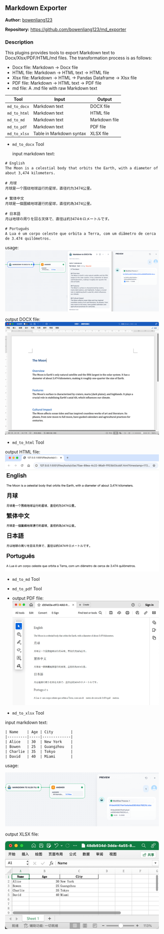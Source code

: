 ## Markdown Exporter

**Author:** [bowenliang123](https://github.com/bowenliang123)

**Repository:** https://github.com/bowenliang123/md_exporter

### Description

This plugins provides tools to export Markdown text to Docx/Xlsx/PDF/HTML/md files.
The transformation process is as follows:
- Docx file: Markdown -> Docx file
- HTML file: Markdown -> HTML text -> HTML file
- Xlsx file: Markdown -> HTML -> Pandas Dataframe -> Xlsx file
- PDF file: Markdown -> HTML text -> PDF file
- md file: A .md file with raw Markdown text

| Tool         | Input                    | Output        |
|--------------|--------------------------|---------------|
| `md_to_docx` | Markdown text            | DOCX file     |
| `md_to_html` | Markdown text            | HTML file     |
| `md_to_md`   | Markdown text            | Markdown file |
| `md_to_pdf`  | Markdown text            | PDF file      |
| `md_to_xlsx` | Table in Markdown syntax | XLSX file     |

- `md_to_docx` Tool

  input markdown text:

```
# English
The Moon is a celestial body that orbits the Earth, with a diameter of about 3,474 kilometers.

# 月球
月球是一个围绕地球运行的星球，直径约为3474公里。

# 繁体中文
月球是一個圍繞地球運行的星球，直徑約為3474公里。

# 日本語
月は地球の周りを回る天体で、直径は約3474キロメートルです。

# Português
A Lua é um corpo celeste que orbita a Terra, com um diâmetro de cerca de 3.474 quilômetros.
```

usage:
![img1.png](_assets/img1.png)

output DOCX file:
![img2.png](_assets/img2.png)

- `md_to_html` Tool

output HTML file:
![img11.png](_assets/img11.png)

- `md_to_md` Tool

- `md_to_pdf` Tool

- output PDF file:
  ![img12.png](_assets/img12.png)

- `md_to_xlsx` Tool

input markdown text:

```
| Name    | Age | City        |
|---------|-----|-------------|
| Alice   | 30  | New York    |
| Bowen   | 25  | Guangzhou   |
| Charlie | 35  | Tokyo       |
| David   | 40  | Miami       |
```

usage:

![img3.png](_assets/img3.png)

output XLSX file:

![img4.png](_assets/img4.png)


